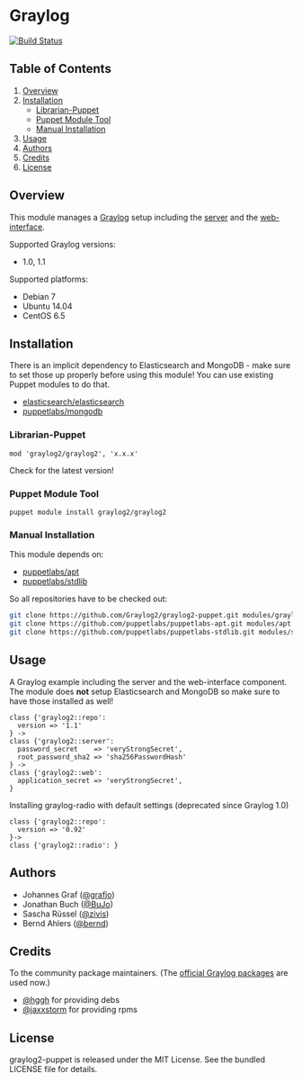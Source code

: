 Graylog
=======

[![Build Status](https://travis-ci.org/Graylog2/graylog2-puppet.png)](https://travis-ci.org/Graylog2/graylog2-puppet)


Table of Contents
-----------------

1. [Overview](#overview)
1. [Installation](#installation)
    * [Librarian-Puppet](#librarian-puppet)
    * [Puppet Module Tool](#puppet-module-tool)
    * [Manual Installation](#manual-installation)
1. [Usage](#usage)
1. [Authors](#authors)
1. [Credits](#credits)
1. [License](#license)


Overview
--------

This module manages a [Graylog](http://www.graylog.org) setup including the
[server](https://github.com/Graylog2/graylog2-server) and the
[web-interface](https://github.com/Graylog2/graylog2-web-interface).

Supported Graylog versions:

* 1.0, 1.1

Supported platforms:

* Debian 7
* Ubuntu 14.04
* CentOS 6.5


Installation
------------

There is an implicit dependency to Elasticsearch and MongoDB - make sure to
set those up properly before using this module! You can use existing Puppet
modules to do that.

* [elasticsearch/elasticsearch](https://forge.puppetlabs.com/elasticsearch/elasticsearch)
* [puppetlabs/mongodb](https://forge.puppetlabs.com/puppetlabs/mongodb)

### Librarian-Puppet

    mod 'graylog2/graylog2', 'x.x.x'

Check for the latest version!

### Puppet Module Tool

    puppet module install graylog2/graylog2

### Manual Installation

This module depends on:
* [puppetlabs/apt](https://github.com/puppetlabs/puppetlabs-apt)
* [puppetlabs/stdlib](https://github.com/puppetlabs/puppetlabs-stdlib)

So all repositories have to be checked out:

```bash
git clone https://github.com/Graylog2/graylog2-puppet.git modules/graylog2
git clone https://github.com/puppetlabs/puppetlabs-apt.git modules/apt
git clone https://github.com/puppetlabs/puppetlabs-stdlib.git modules/stdlib
```


Usage
-----

A Graylog example including the server and the web-interface component. The
module does **not** setup Elasticsearch and MongoDB so make sure to have those
installed as well!

```puppet
class {'graylog2::repo':
  version => '1.1'
} ->
class {'graylog2::server':
  password_secret    => 'veryStrongSecret',
  root_password_sha2 => 'sha256PasswordHash'
} ->
class {'graylog2::web':
  application_secret => 'veryStrongSecret',
}
```

Installing graylog-radio with default settings (deprecated since Graylog 1.0)

```puppet
class {'graylog2::repo':
  version => '0.92'
}->
class {'graylog2::radio': }
```

Authors
-------

* Johannes Graf ([@grafjo](https://github.com/grafjo))
* Jonathan Buch ([@BuJo](https://github.com/BuJo))
* Sascha Rüssel ([@zivis](https://github.com/zivis))
* Bernd Ahlers ([@bernd](https://github.com/bernd))

Credits
-------

To the community package maintainers. (The [official Graylog packages](https://www.graylog.org/documentation/general/packages/)
are used now.)

* [@hggh](https://github.com/hggh) for providing debs
* [@jaxxstorm](https://github.com/jaxxstorm) for providing rpms

License
-------

graylog2-puppet is released under the MIT License. See the bundled LICENSE file
for details.
